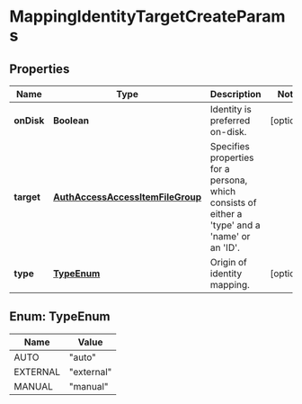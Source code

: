 
# MappingIdentityTargetCreateParams

## Properties
Name | Type | Description | Notes
------------ | ------------- | ------------- | -------------
**onDisk** | **Boolean** | Identity is preferred on-disk. |  [optional]
**target** | [**AuthAccessAccessItemFileGroup**](AuthAccessAccessItemFileGroup.md) | Specifies properties for a persona, which consists of either a &#39;type&#39; and a &#39;name&#39; or an &#39;ID&#39;. | 
**type** | [**TypeEnum**](#TypeEnum) | Origin of identity mapping. |  [optional]


<a name="TypeEnum"></a>
## Enum: TypeEnum
Name | Value
---- | -----
AUTO | &quot;auto&quot;
EXTERNAL | &quot;external&quot;
MANUAL | &quot;manual&quot;



